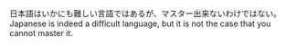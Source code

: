 <tr><td>日本語はいかにも難しい言語ではあるが、マスター出来ないわけではない。<td><tr><tr><td>Japanese is indeed a difficult language, but it is not the case that you cannot master it.<td><tr></table>

